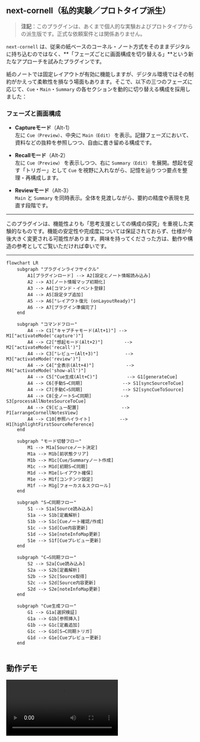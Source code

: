 ## next-cornell（私的実験／プロトタイプ派生）

> **注記**：このプラグインは、あくまで個人的な実験およびプロトタイプからの派生版です。正式な依頼案件とは関係ありません。

`next-cornell` は、従来の紙ベースのコーネル・ノート方式をそのままデジタルに持ち込むのではなく、**「フェーズごとに画面構成を切り替える」**という新たなアプローチを試みたプラグインです。

紙のノートでは固定レイアウトが有効に機能しますが、デジタル環境ではその制約がかえって柔軟性を損なう場面もあります。そこで、以下の三つのフェーズに応じて、`Cue`・`Main`・`Summary` の各セクションを動的に切り替える構成を採用しました：

### フェーズと画面構成

- **Captureモード**（Alt-1）  
  左に `Cue（Preview）`、中央に `Main（Edit）` を表示。記録フェーズにおいて、資料などの抜粋を参照しつつ、自由に書き留める構成です。

- **Recallモード**（Alt-2）  
  左に `Cue（Preview）` を表示しつつ、右に `Summary（Edit）` を展開。想起を促す「トリガー」として `Cue` を視野に入れながら、記憶を辿りつつ要点を整理・再構成します。

- **Reviewモード**（Alt-3）  
  `Main` と `Summary` を同時表示。全体を見渡しながら、要約の精度や表現を見直す段階です。

---

このプラグインは、機能性よりも「思考支援としての構成の探究」を重視した実験的なものです。機能の安定性や完成度については保証されておらず、仕様が今後大きく変更される可能性があります。興味を持ってくださった方は、動作や構造の参考としてご覧いただければ幸いです。

---


```mermaid
flowchart LR
    subgraph "プラグインライフサイクル"
        A1[プラグインロード] --> A2[設定とノート情報読み込み]
        A2 --> A3[ノート情報マップ初期化]
        A3 --> A4[コマンド・イベント登録]
        A4 --> A5[設定タブ追加]
        A5 --> A6["レイアウト復元 (onLayoutReady)"]
        A6 --> A7[プラグイン準備完了]
    end

    subgraph "コマンドフロー"
        A4 --> C1["キャプチャモード(Alt+1)"] --> M1["activateMode('capture')"]
        A4 --> C2["想起モード(Alt+2)"]        --> M2["activateMode('recall')"]
        A4 --> C3["レビュー(Alt+3)"]          --> M3["activateMode('review')"]
        A4 --> C4["全表示(Alt+4)"]            --> M4["activateMode('show-all')"]
        A4 --> C5["Cue生成(Alt+C)"]           --> G1[generateCue]
        A4 --> C6[手動S→C同期]               --> S1[syncSourceToCue]
        A4 --> C7[手動C→S同期]               --> S2[syncCueToSource]
        A4 --> C8[全ノートS→C同期]           --> S3[processAllNotesSourceToCue]
        A4 --> C9[ビュー配置]                --> P1[arrangeCornellNotesView]
        A4 --> C10[参照ハイライト]           --> H1[highlightFirstSourceReference]
    end

    subgraph "モード切替フロー"
        M1 --> M1a[Sourceノート決定]
        M1a --> M1b[前状態クリア]
        M1b --> M1c[Cue/Summaryノート作成]
        M1c --> M1d[初期S→C同期]
        M1d --> M1e[レイアウト確保]
        M1e --> M1f[コンテンツ設定]
        M1f --> M1g[フォーカス＆スクロール]
    end

    subgraph "S→C同期フロー"
        S1 --> S1a[Source読み込み]
        S1a --> S1b[定義解析]
        S1b --> S1c[Cueノート確認/作成]
        S1c --> S1d[Cue内容更新]
        S1d --> S1e[noteInfoMap更新]
        S1e --> S1f[Cueプレビュー更新]
    end

    subgraph "C→S同期フロー"
        S2 --> S2a[Cue読み込み]
        S2a --> S2b[定義解析]
        S2b --> S2c[Source取得]
        S2c --> S2d[Source内容更新]
        S2d --> S2e[noteInfoMap更新]
    end

    subgraph "Cue生成フロー"
        G1 --> G1a[選択検証]
        G1a --> G1b[参照挿入]
        G1b --> G1c[定義追加]
        G1c --> G1d[S→C同期トリガ]
        G1d --> G1e[Cueプレビュー更新]
    end


```


## 動作デモ

<video controls src="sample.mov" title="Title"></video>